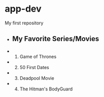 # app-dev
My first repository 
+ ## My Favorite Series/Movies
+ 1. Game of Thrones
+ 2. 50 First Dates
+ 3. Deadpool Movie
+ 4. The Hitman's BodyGuard
